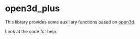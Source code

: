 # open3d_plus

This library provides some auxiliary functions based on [open3d](http://open3d.org).

Look at the code for help.
